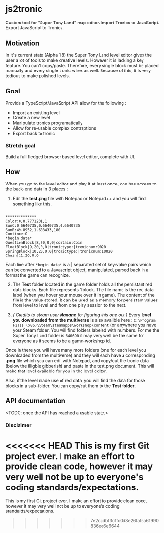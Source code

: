 # js2tronic
Custom tool for "Super Tony Land" map editor. Import Tronics to JavaScript. Export JavaScript to Tronics.

## Motivation
In it's current state (Alpha 1.8) the Super Tony Land level editor gives the user a lot of tools to make creative levels. However it is lacking a key feature. You can't copy/paste. Therefore, every single block must be placed manually and every single tronic wires as well. Because of this, it is very tedious to make polished levels.

## Goal
Provide a TypeScript/JavaScript API allow for the following :
- Import an existing level
- Create a new level
- Manipulate tronics programatically
- Allow for re-usable complex contraptions
- Export back to tronic

### Stretch goal
Build a full fledged browser based level editor, complete with UI.

## How
When you go to the level editor and play it at least once, one has access to the back-end data in 3 places :
1. Edit the **test.png** file with Notepad or Notepad++ and you will find something like this.
```

**************
Color:0,0.7771231,1
SunC:0.6640735,0.6640735,0.6640735
SunR:49.8952,1.608433,180
Continue:O
*begin data*
QuestionBlock|8,20,0,0|contain:Coin
FloatBlock|9,20,0,0|tronictype:|tronicnum:9020
SpringBlock|10,20,0,0|tronictype:|tronicnum:10020
Chain|11,20,0,0

```

Each line after `*begin data*` is a | separated set of key:value pairs which can be converted to a Javascript object, manipulated, parsed back in a format the game can recognize.

2. The **Test** folder located in the game folder holds all the persistant red data blocks. Each file represents 1 block. The file name is the red data label (when you hover your mouse over it in game). The content of the file is the value stored. It can be used as a memory for persistant values from level to level and from one play session to the next.

3. *( Credits to steam user **Naxane** for figuring this one out )* Every **level you downloaded from the multiverse** is also availble here : `C:\Program Files (x86)\Steam\steamapps\workshop\content` (or anywhere you have your Steam folder. You will find folders labeled with numbers. For me the Super Tony Land folder is `640690` it may very well be the same for everyone as it seems to be a game-workshop id. 

Once in there you will have many more folders (one for each level you downloaded from the multiverse) and they will each have a corresponding **<level name>.png** file which you can edit with Notepad, and copy/cut the tronic data (below the illigble gibberish) and paste in the test.png document. This will make that level available for you in the level editor.

Also, if the level made use of red data, you will find the data for those blocks in a sub-folder. You can copy/cut them to the **Test folder**.

## API documentation
<TODO: once the API has reached a usable state.>

### Disclaimer
<<<<<<< HEAD
This is my first Git project ever. I make an effort to provide clean code, however it may very well not be up to everyone's coding standards/expectations.
=======
This is my first Git project ever. I make an effort to provide clean code, however it may very well not be up to everyone's coding standards/expectations.
>>>>>>> 7e2cadbf3c1fc0d3e26fafea61990836ee6e6644
